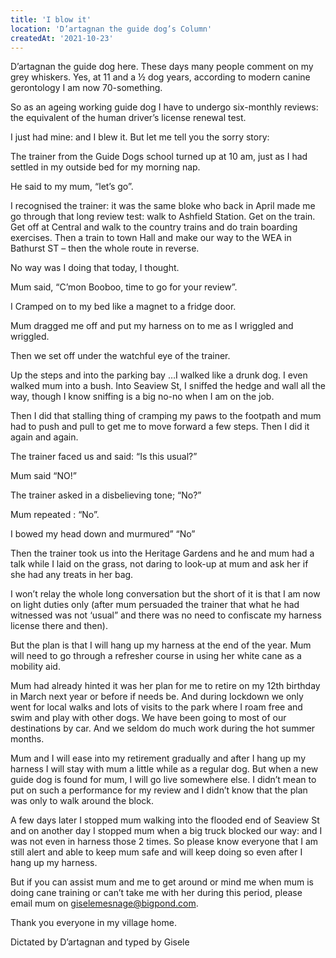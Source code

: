 ```yaml
---
title: 'I blow it'
location: 'D’artagnan the guide dog’s Column'
createdAt: '2021-10-23'
---
```

D’artagnan the guide dog here. These days many people comment on my grey whiskers. Yes, at 11 and a ½ dog years, according to modern canine gerontology I am now 70-something.

So as an ageing working guide dog I have to undergo six-monthly reviews: the equivalent of the human driver’s license renewal test.

I just had mine: and I blew it. But let me tell you the sorry story:

The trainer from the Guide Dogs school turned up at 10 am, just as I had settled in my outside bed for my morning nap.

He said to my mum, “let’s go”.

I recognised the trainer: it was the same bloke who back in April made me go through that long review test: walk to Ashfield Station. Get on the train. Get off at Central and walk to the country trains and do train boarding exercises. Then a train to town Hall and make our way to the WEA in Bathurst ST – then the whole route in reverse.

No way was I doing that today, I thought.

Mum said, “C’mon Booboo, time to go for your review”.

I Cramped on to my bed like a magnet to a fridge door.

Mum dragged me off and put my harness on to me as I wriggled and wriggled.

Then we set off under the watchful eye of the trainer.

Up the steps and into the parking bay …I walked like a drunk dog. I even walked mum into a bush.
Into Seaview St, I sniffed the hedge and wall all the way, though I know sniffing is a big no-no when I am on the job.

Then I did that stalling thing of cramping my paws to the footpath and mum had to push and pull to get me to move forward a few steps. Then I did it again and again.

The trainer faced us and said: “Is this usual?”

Mum said “NO!”

The trainer asked in a disbelieving tone; “No?”

Mum repeated : “No”.

I bowed my head down and murmured” “No”

Then the trainer took us into the Heritage Gardens and he and mum had a talk while I laid on the grass, not daring to look-up at mum and ask her if she had any treats in her bag.

I won’t relay the whole long conversation but the short of it is that I am now on light duties only (after mum persuaded the trainer that what he had witnessed was not ‘usual” and there was no need to confiscate my harness license there and then).

But the plan is that I will hang up my harness at the end of the year. Mum will need to go through a refresher course in using her white cane as a mobility aid.

Mum had already hinted it was her plan for me to retire on my 12th birthday in March next year or before if needs be. And during lockdown we only went for local walks and lots of visits to the park where I roam free and swim and play with other dogs. We have been going to most of our destinations by car. And we seldom do much work during the hot summer months.

Mum and I will ease into my retirement gradually and after I hang up my harness I will stay with mum a little while as a regular dog. But when a new guide dog is found for mum, I will go live somewhere else.
I didn’t mean to put on such a performance for my review and I didn’t know that the plan was only to walk around the block.

A few days later I stopped mum walking into the flooded end of Seaview St and on another day I stopped mum when a big truck blocked our way: and I was not even in harness those 2 times.
So please know everyone that I am still alert and able to keep mum safe and will keep doing so even after I hang up my harness.

But if you can assist mum and me to get around or mind me when mum is doing cane training or can’t take me with her during this period, please email mum on giselemesnage@bigpond.com.

Thank you everyone in my village home.

Dictated by D’artagnan and typed by Gisele
